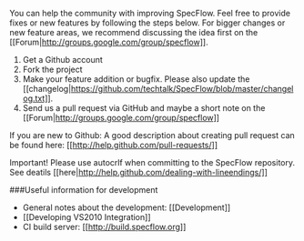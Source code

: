 You can help the community with improving SpecFlow. Feel free to provide fixes or new features by following the steps below. For bigger changes or new feature areas, we recommend discussing the idea first on the [[Forum|http://groups.google.com/group/specflow]].

1. Get a Github account
1. Fork the project
1. Make your feature addition or bugfix. Please also update the [[changelog|https://github.com/techtalk/SpecFlow/blob/master/changelog.txt]].
1. Send us a pull request via GitHub and maybe a short note on the [[Forum|http://groups.google.com/group/specflow]]

If you are new to Github: A good description about creating pull request can be found here: [[http://help.github.com/pull-requests/]]

Important! Please use autocrlf when committing to the SpecFlow repository. See deatils [[here|http://help.github.com/dealing-with-lineendings/]]

###Useful information for development

* General notes about the development: [[Development]]
* [[Developing VS2010 Integration]]
* CI build server: [[http://build.specflow.org]]

